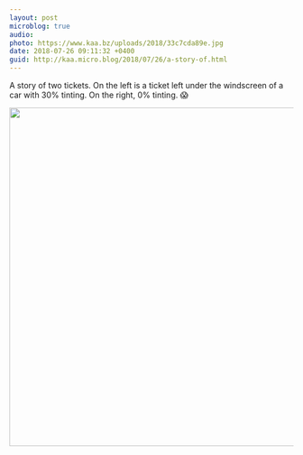 ```yaml
---
layout: post
microblog: true
audio: 
photo: https://www.kaa.bz/uploads/2018/33c7cda89e.jpg
date: 2018-07-26 09:11:32 +0400
guid: http://kaa.micro.blog/2018/07/26/a-story-of.html
---
```

A story of two tickets. On the left is a ticket left under the windscreen of a car with 30% tinting. On the right, 0% tinting. 😱

<img src="https://www.kaa.bz/uploads/2018/33c7cda89e.jpg" width="600" height="600" />
